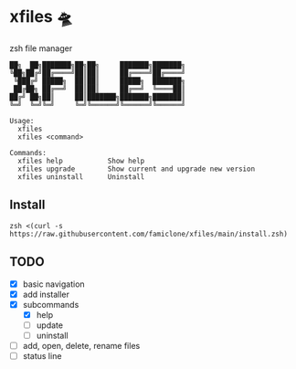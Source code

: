 # xfiles 🛸
zsh file manager

```
██╗  ██╗███████╗██╗██╗     ███████╗███████╗
╚██╗██╔╝██╔════╝██║██║     ██╔════╝██╔════╝
 ╚███╔╝ █████╗  ██║██║     █████╗  ███████╗
 ██╔██╗ ██╔══╝  ██║██║     ██╔══╝  ╚════██║
██╔╝ ██╗██║     ██║███████╗███████╗███████║
╚═╝  ╚═╝╚═╝     ╚═╝╚══════╝╚══════╝╚══════╝
                                           
Usage:
  xfiles
  xfiles <command>

Commands:
  xfiles help           Show help
  xfiles upgrade        Show current and upgrade new version
  xfiles uninstall      Uninstall
```

## Install
```
zsh <(curl -s https://raw.githubusercontent.com/famiclone/xfiles/main/install.zsh)
```

## TODO
- [x] basic navigation
- [x] add installer
- [x] subcommands
  - [x] help
  - [ ] update
  - [ ] uninstall
- [ ] add, open, delete, rename files
- [ ] status line

